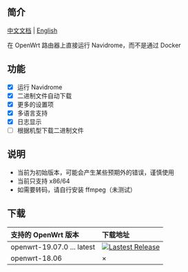 ## 简介

[中文文档](README.md) | [English](README_en.md)

在 OpenWrt 路由器上直接运行 Navidrome，而不是通过 Docker

## 功能

- [x] 运行 Navidrome
- [x] 二进制文件自动下载
- [x] 更多的设置项
- [x] 多语言支持
- [x] 日志显示
- [ ] 根据机型下载二进制文件

## 说明

- 当前为初始版本，可能会产生某些预期外的错误，谨慎使用
- 当前只支持 x86/64
- 如需要转码，请自行安装 ffmpeg（未测试）

## 下载

| 支持的 OpenWrt 版本 | 下载地址 |
| :-------- | :----- |
| openwrt-19.07.0 ... latest | [![Lastest Release](https://img.shields.io/github/release/tty228/luci-app-navidrome.svg?style=flat)](https://github.com/tty228/luci-app-navidrome/releases)
| openwrt-18.06 | ×

